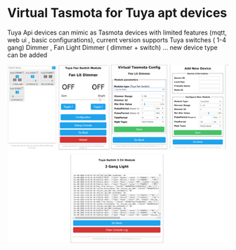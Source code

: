 # Virtual Tasmota for Tuya apt devices

Tuya Api devices can mimic as Tasmota devices with limited features (mqtt, web ui , basic configurations), current version supports Tuya switches ( 1-4 gang) Dimmer , Fan Light Dimmer ( dimmer + switch) ... new device type can be added

![](https://github.com/thirug010/Virtual-Tasmota-for-Tuya-api-devices/blob/master/virtual-tasmota.png)

